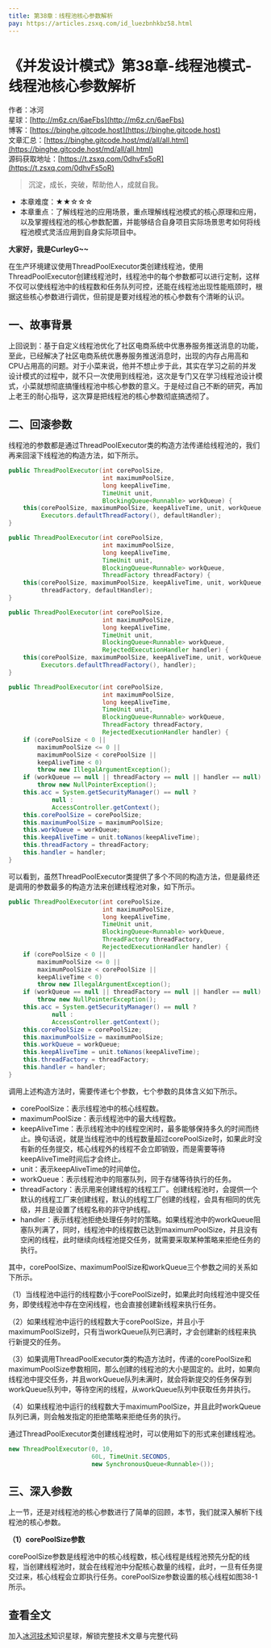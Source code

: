 ```yaml
---
title: 第38章：线程池核心参数解析
pay: https://articles.zsxq.com/id_luezbnhkbz58.html
---
```


# 《并发设计模式》第38章-线程池模式-线程池核心参数解析

作者：冰河
<br/>星球：[http://m6z.cn/6aeFbs](http://m6z.cn/6aeFbs)
<br/>博客：[https://binghe.gitcode.host](https://binghe.gitcode.host)
<br/>文章汇总：[https://binghe.gitcode.host/md/all/all.html](https://binghe.gitcode.host/md/all/all.html)
<br/>源码获取地址：[https://t.zsxq.com/0dhvFs5oR](https://t.zsxq.com/0dhvFs5oR)

> 沉淀，成长，突破，帮助他人，成就自我。

* 本章难度：★★☆☆☆
* 本章重点：了解线程池的应用场景，重点理解线程池模式的核心原理和应用，以及掌握线程池的核心参数配置，并能够结合自身项目实际场景思考如何将线程池模式灵活应用到自身实际项目中。

**大家好，我是CurleyG~~**

在生产环境建议使用ThreadPoolExecutor类创建线程池，使用ThreadPoolExecutor创建线程池时，线程池中的每个参数都可以进行定制，这样不仅可以使线程池中的线程数和任务队列可控，还能在线程池出现性能瓶颈时，根据这些核心参数进行调优，但前提是要对线程池的核心参数有个清晰的认识。

## 一、故事背景

上回说到：基于自定义线程池优化了社区电商系统中优惠券服务推送消息的功能，至此，已经解决了社区电商系统优惠券服务推送消息时，出现的内存占用高和CPU占用高的问题。对于小菜来说，他并不想止步于此，其实在学习之前的并发设计模式的过程中，就不只一次使用到线程池，这次是专门又在学习线程池设计模式，小菜就想彻底搞懂线程池中核心参数的意义。于是经过自己不断的研究，再加上老王的耐心指导，这次算是把线程池的核心参数彻底搞透彻了。

## 二、回滚参数

线程池的参数都是通过ThreadPoolExecutor类的构造方法传递给线程池的，我们再来回滚下线程池的构造方法，如下所示。

```java
public ThreadPoolExecutor(int corePoolSize,
						  int maximumPoolSize,
						  long keepAliveTime,
						  TimeUnit unit,
						  BlockingQueue<Runnable> workQueue) {
	this(corePoolSize, maximumPoolSize, keepAliveTime, unit, workQueue,
		 Executors.defaultThreadFactory(), defaultHandler);
}

public ThreadPoolExecutor(int corePoolSize,
						  int maximumPoolSize,
						  long keepAliveTime,
						  TimeUnit unit,
						  BlockingQueue<Runnable> workQueue,
						  ThreadFactory threadFactory) {
	this(corePoolSize, maximumPoolSize, keepAliveTime, unit, workQueue,
		 threadFactory, defaultHandler);
}

public ThreadPoolExecutor(int corePoolSize,
						  int maximumPoolSize,
						  long keepAliveTime,
						  TimeUnit unit,
						  BlockingQueue<Runnable> workQueue,
						  RejectedExecutionHandler handler) {
	this(corePoolSize, maximumPoolSize, keepAliveTime, unit, workQueue,
		 Executors.defaultThreadFactory(), handler);
}

public ThreadPoolExecutor(int corePoolSize,
						  int maximumPoolSize,
						  long keepAliveTime,
						  TimeUnit unit,
						  BlockingQueue<Runnable> workQueue,
						  ThreadFactory threadFactory,
						  RejectedExecutionHandler handler) {
	if (corePoolSize < 0 ||
		maximumPoolSize <= 0 ||
		maximumPoolSize < corePoolSize ||
		keepAliveTime < 0)
		throw new IllegalArgumentException();
	if (workQueue == null || threadFactory == null || handler == null)
		throw new NullPointerException();
	this.acc = System.getSecurityManager() == null ?
			null :
			AccessController.getContext();
	this.corePoolSize = corePoolSize;
	this.maximumPoolSize = maximumPoolSize;
	this.workQueue = workQueue;
	this.keepAliveTime = unit.toNanos(keepAliveTime);
	this.threadFactory = threadFactory;
	this.handler = handler;
}
```

可以看到，虽然ThreadPoolExecutor类提供了多个不同的构造方法，但是最终还是调用的参数最多的构造方法来创建线程池对象，如下所示。

```java
public ThreadPoolExecutor(int corePoolSize,
						  int maximumPoolSize,
						  long keepAliveTime,
						  TimeUnit unit,
						  BlockingQueue<Runnable> workQueue,
						  ThreadFactory threadFactory,
						  RejectedExecutionHandler handler) {
	if (corePoolSize < 0 ||
		maximumPoolSize <= 0 ||
		maximumPoolSize < corePoolSize ||
		keepAliveTime < 0)
		throw new IllegalArgumentException();
	if (workQueue == null || threadFactory == null || handler == null)
		throw new NullPointerException();
	this.acc = System.getSecurityManager() == null ?
			null :
			AccessController.getContext();
	this.corePoolSize = corePoolSize;
	this.maximumPoolSize = maximumPoolSize;
	this.workQueue = workQueue;
	this.keepAliveTime = unit.toNanos(keepAliveTime);
	this.threadFactory = threadFactory;
	this.handler = handler;
}
```

调用上述构造方法时，需要传递七个参数，七个参数的具体含义如下所示。

* corePoolSize：表示线程池中的核心线程数。
* maximumPoolSize：表示线程池中的最大线程数。
* keepAliveTime：表示线程池中的线程空闲时，最多能够保持多久的时间而终止。换句话说，就是当线程池中的线程数量超过corePoolSize时，如果此时没有新的任务提交，核心线程外的线程不会立即销毁，而是需要等待keepAliveTime时间后才会终止。
* unit：表示keepAliveTime的时间单位。
* workQueue：表示线程池中的阻塞队列，同于存储等待执行的任务。
* threadFactory：表示用来创建线程的线程工厂。创建线程池时，会提供一个默认的线程工厂来创建线程，默认的线程工厂创建的线程，会具有相同的优先级，并且是设置了线程名称的非守护线程。
* handler：表示线程池拒绝处理任务时的策略。如果线程池中的workQueue阻塞队列满了，同时，线程池中的线程数已达到maximumPoolSize，并且没有空闲的线程，此时继续向线程池提交任务，就需要采取某种策略来拒绝任务的执行。

其中，corePoolSize、maximumPoolSize和workQueue三个参数之间的关系如下所示。

（1）当线程池中运行的线程数小于corePoolSize时，如果此时向线程池中提交任务，即使线程池中存在空闲线程，也会直接创建新线程来执行任务。

（2）如果线程池中运行的线程数大于corePoolSize，并且小于maximumPoolSize时，只有当workQueue队列已满时，才会创建新的线程来执行新提交的任务。

（3）如果调用ThreadPoolExecutor类的构造方法时，传递的corePoolSize和maximumPoolSize参数相同，那么创建的线程池的大小是固定的。此时，如果向线程池中提交任务，并且workQueue队列未满时，就会将新提交的任务保存到workQueue队列中，等待空闲的线程，从workQueue队列中获取任务并执行。

（4）如果线程池中运行的线程数大于maximumPoolSize，并且此时workQueue队列已满，则会触发指定的拒绝策略来拒绝任务的执行。

通过ThreadPoolExecutor类创建线程池时，可以使用如下的形式来创建线程池。

```java
new ThreadPoolExecutor(0, 10, 
                       60L, TimeUnit.SECONDS, 
                       new SynchronousQueue<Runnable>());
```

## 三、深入参数

上一节，还是对线程池的核心参数进行了简单的回顾，本节，我们就深入解析下线程池的核心参数。

**（1）corePoolSize参数**

corePoolSize参数是线程池中的核心线程数，核心线程是线程池预先分配的线程，当创建线程池时，就会在线程池中分配核心数量的线程，此时，一旦有任务提交过来，核心线程会立即执行任务。corePoolSize参数设置的核心线程如图38-1所示。

## 查看全文

加入[冰河技术](http://m6z.cn/6aeFbs)知识星球，解锁完整技术文章与完整代码
